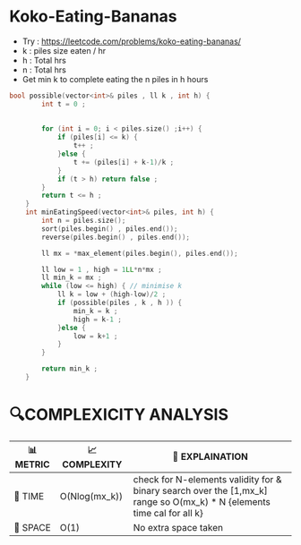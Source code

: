 # Koko-Eating-Bananas
- Try : https://leetcode.com/problems/koko-eating-bananas/
- k : piles size eaten / hr
- h : Total hrs
- n : Total hrs
- Get min k to complete eating the n piles in h hours

```cpp
bool possible(vector<int>& piles , ll k , int h) {
        int t = 0 ;
     
        
        for (int i = 0; i < piles.size() ;i++) {
            if (piles[i] <= k) {
                t++ ;
            }else {
                t += (piles[i] + k-1)/k ;
            }
            if (t > h) return false ;
        }
        return t <= h ;
    }
    int minEatingSpeed(vector<int>& piles, int h) {
        int n = piles.size();
        sort(piles.begin() , piles.end());
        reverse(piles.begin() , piles.end());

        ll mx = *max_element(piles.begin(), piles.end());

        ll low = 1 , high = 1LL*n*mx ;
        ll min_k = mx ;
        while (low <= high) { // minimise k
            ll k = low + (high-low)/2 ;
            if (possible(piles , k , h )) {
                min_k = k ;
                high = k-1 ;
            }else {
                low = k+1 ;
            }
        }

        return min_k ;
    }
```

# 🔍COMPLEXICITY ANALYSIS

| 📊 METRIC  | 📈 COMPLEXITY	  |  🧩 EXPLAINATION |
|-----------|-------------|------------|
| 🧭 TIME  |      O(Nlog(mx_k))      |      check for N-elements validity for & binary search over the [1,mx_k] range so O(mx_k) * N {elements time cal for all k}     |
| 🧠 SPACE |    O(1)        |      No extra space taken       |
